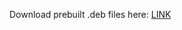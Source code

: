 Download prebuilt .deb files here: [LINK](https://drive.google.com/drive/folders/19hIwWlsmRjnvlT-fwg1GR7vxkBJInCSp?usp=sharing)
